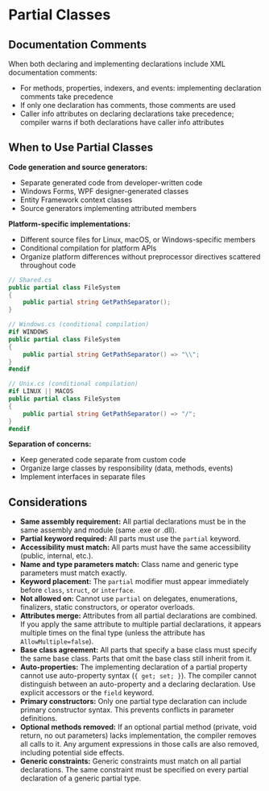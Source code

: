 # Partial Classes
## Documentation Comments

When both declaring and implementing declarations include XML documentation comments:
- For methods, properties, indexers, and events: implementing declaration comments take precedence
- If only one declaration has comments, those comments are used
- Caller info attributes on declaring declarations take precedence; compiler warns if both declarations have caller info attributes

## When to Use Partial Classes

**Code generation and source generators:**
- Separate generated code from developer-written code
- Windows Forms, WPF designer-generated classes
- Entity Framework context classes
- Source generators implementing attributed members

**Platform-specific implementations:**
- Different source files for Linux, macOS, or Windows-specific members
- Conditional compilation for platform APIs
- Organize platform differences without preprocessor directives scattered throughout code

```csharp
// Shared.cs
public partial class FileSystem
{
    public partial string GetPathSeparator();
}

// Windows.cs (conditional compilation)
#if WINDOWS
public partial class FileSystem
{
    public partial string GetPathSeparator() => "\\";
}
#endif

// Unix.cs (conditional compilation)
#if LINUX || MACOS
public partial class FileSystem
{
    public partial string GetPathSeparator() => "/";
}
#endif
```

**Separation of concerns:**
- Keep generated code separate from custom code
- Organize large classes by responsibility (data, methods, events)
- Implement interfaces in separate files

## Considerations

- **Same assembly requirement:** All partial declarations must be in the same assembly and module (same .exe or .dll).
- **Partial keyword required:** All parts must use the `partial` keyword.
- **Accessibility must match:** All parts must have the same accessibility (public, internal, etc.).
- **Name and type parameters match:** Class name and generic type parameters must match exactly.
- **Keyword placement:** The `partial` modifier must appear immediately before `class`, `struct`, or `interface`.
- **Not allowed on:** Cannot use `partial` on delegates, enumerations, finalizers, static constructors, or operator overloads.
- **Attributes merge:** Attributes from all partial declarations are combined. If you apply the same attribute to multiple partial declarations, it appears multiple times on the final type (unless the attribute has `AllowMultiple=false`).
- **Base class agreement:** All parts that specify a base class must specify the same base class. Parts that omit the base class still inherit from it.
- **Auto-properties:** The implementing declaration of a partial property cannot use auto-property syntax (`{ get; set; }`). The compiler cannot distinguish between an auto-property and a declaring declaration. Use explicit accessors or the `field` keyword.
- **Primary constructors:** Only one partial type declaration can include primary constructor syntax. This prevents conflicts in parameter definitions.
- **Optional methods removed:** If an optional partial method (private, void return, no out parameters) lacks implementation, the compiler removes all calls to it. Any argument expressions in those calls are also removed, including potential side effects.
- **Generic constraints:** Generic constraints must match on all partial declarations. The same constraint must be specified on every partial declaration of a generic partial type.
